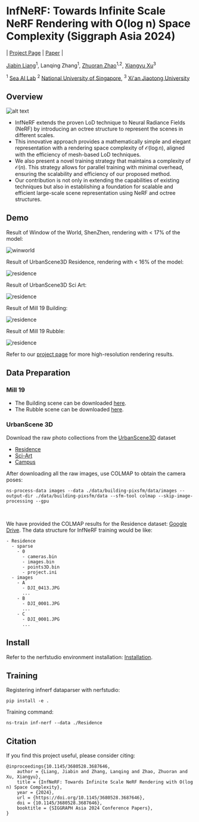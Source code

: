 # InfNeRF: Towards Infinite Scale NeRF Rendering with O(log n) Space Complexity (Siggraph Asia 2024)

| [Project Page](https://jiabinliang.github.io/InfNeRF.io/) | [Paper](https://dl.acm.org/doi/pdf/10.1145/3680528.3687646) |<br>

[Jiabin Liang](https://jiabinliang.github.io)<sup>1</sup>, Lanqing Zhang<sup>1</sup>, [Zhuoran Zhao](https://alicezrzhao.github.io/)<sup>1,2</sup>, [Xiangyu Xu](https://xuxy09.github.io/)<sup>3</sup>

<sup>1</sup> [Sea AI Lab](https://sail.sea.com/)
<sup>2</sup> [National University of Singapore](https://nus.edu.sg/),
<sup>3</sup> [Xi'an Jiaotong University](https://www.xjtu.edu.cn/)

## Overview
![alt text](./img/teaser.png "Title")

- InfNeRF extends the proven LoD technique to Neural Radiance Fields (NeRF) by introducing an octree structure to represent the scenes in different scales. 
- This innovative approach provides a mathematically simple and elegant representation with a rendering space complexity of $\mathcal{O}(\log n)$, aligned with the efficiency of mesh-based LoD techniques.
- We also present a novel training strategy that maintains a complexity of $\mathcal{O}(n)$. 
This strategy allows for parallel training with minimal overhead, ensuring the scalability and efficiency of our proposed method. 
- Our contribution is not only in extending the capabilities of existing techniques but also in establishing a foundation for scalable and efficient large-scale scene representation using NeRF and octree structures.

## Demo
Result of Window of the World, ShenZhen, rendering with < 17% of the model:

![winworld](./img/winworld_720.gif)

Result of UrbanScene3D Residence, rendering with < 16% of the model:

![residence](./img/residence_720.gif)

Result of UrbanScene3D Sci Art:

![residence](./img/sci_720.gif)

Result of Mill 19 Building:

![residence](./img/building_720.gif)

Result of Mill 19 Rubble:

![residence](./img/rubble_720.gif)

Refer to our [project page](https://jiabinliang.github.io/InfNeRF.io/) for more high-resolution rendering results.

## Data Preparation

### Mill 19

- The Building scene can be downloaded [here](https://storage.cmusatyalab.org/mega-nerf-data/building-pixsfm.tgz).
- The Rubble scene can be downloaded [here](https://storage.cmusatyalab.org/mega-nerf-data/rubble-pixsfm.tgz).

### UrbanScene 3D
Download the raw photo collections from the [UrbanScene3D](https://github.com/Linxius/UrbanScene3D?tab=readme-ov-file#urbanscene3d-v1) dataset
  - [Residence](http://szuvccnas.quickconnect.cn/d/s/lSvWkTMbFjecrEwZDx3cV72M5scS2tKA/OxnMJCCChFCGAqEHfVC09VJmO_f-qrga-_LFAaeS27Ag)
  - [Sci-Art](http://szuvccnas.quickconnect.cn/d/s/lT61obCnx48mOc1FrPtUiuZ8eNCOrEQd/27C8eKMNd1YBpLxJTbYY-jMWU7vRHhbs-5bHAJ9227Ag)
  - [Campus](http://szuvccnas.quickconnect.cn/d/s/lRrBh8QyqmVQnXgn6Lc41vqnpeZej5bm/Xj3MGE2nOmr9CR_q09lJzYzmtcUGc5XQ-67Hgr9-27Ag)

After downloading all the raw images, use COLMAP to obtain the camera poses:

```
ns-process-data images --data ./data/building-pixsfm/data/images --output-dir ./data/building-pixsfm/data --sfm-tool colmap --skip-image-processing --gpu
```

<br>

We have provided the COLMAP results for the Residence dataset: [Google Drive](https://drive.google.com/file/d/1X8EZRSwOopLWPQXjUCDczpaV0TW9ErHw/view?usp=sharing). The data structure for InfNeRF training would be like:

```
- Residence
  - sparse
    - 0
      - cameras.bin
      - images.bin
      - points3D.bin
      - project.ini
  - images
    - A
      - DJI_0413.JPG
      ...
    - B
      - DJI_0001.JPG
      ...
    - C
      - DJI_0001.JPG
      ...
```

## Install

Refer to the nerfstudio environment installation: [Installation](https://docs.nerf.studio/quickstart/installation.html).

## Training

Registering infnerf dataparser with nerfstudio:

```
pip install -e .
```

Training command:

```
ns-train inf-nerf --data ./Residence
```

## Citation

If you find this project useful, please consider citing:

<pre><code>@inproceedings{10.1145/3680528.3687646,
    author = {Liang, Jiabin and Zhang, Lanqing and Zhao, Zhuoran and Xu, Xiangyu},
    title = {InfNeRF: Towards Infinite Scale NeRF Rendering with O(log n) Space Complexity},
    year = {2024},
    url = {https://doi.org/10.1145/3680528.3687646},
    doi = {10.1145/3680528.3687646},
    booktitle = {SIGGRAPH Asia 2024 Conference Papers},
}</code></pre>
